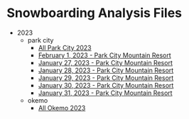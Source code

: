 
# Snowboarding Analysis Files

  - 2023
    - park city
        - [All Park City 2023](2023/park%20city/all_park_city.html)
        - [February 1, 2023 - Park City Mountain Resort](2023/park%20city/February%201%2C%202023%20-%20Park%20City%20Mountain%20Resort.html)
        - [January 27, 2023 - Park City Mountain Resort](2023/park%20city/January%2027%2C%202023%20-%20Park%20City%20Mountain%20Resort.html)
        - [January 28, 2023 - Park City Mountain Resort](2023/park%20city/January%2028%2C%202023%20-%20Park%20City%20Mountain%20Resort.html)
        - [January 29, 2023 - Park City Mountain Resort](2023/park%20city/January%2029%2C%202023%20-%20Park%20City%20Mountain%20Resort.html)
        - [January 30, 2023 - Park City Mountain Resort](2023/park%20city/January%2030%2C%202023%20-%20Park%20City%20Mountain%20Resort.html)
        - [January 31, 2023 - Park City Mountain Resort](2023/park%20city/January%2031%2C%202023%20-%20Park%20City%20Mountain%20Resort.html)
    - okemo
        - [All Okemo 2023](2023/okemo/all_okemo.html)

